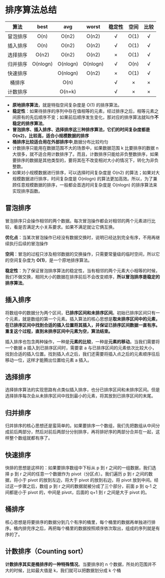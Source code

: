 # 排序算法总结

|   算法   |   best   |   avg    |  worst   | 稳定性 | 空间 | 比较 |
| :------: | :------: | :------: | :------: | :----: | :--: | :--: |
| 冒泡排序 |   O(n)   |  O(n2)   |  O(n2)   |   √    | O(1) |  √   |
| 插入排序 |   O(n)   |  O(n2)   |  O(n2)   |   √    | O(1) |  √   |
| 选择排序 |  O(n2)   |  O(n2)   |  O(n2)   |   ×    | O(1) |  √   |
| 归并排序 | O(nlogn) | O(nlogn) | O(nlogn) |   √    | O(n) |  √   |
| 快速排序 |          | O(nlogn) |  O(n2)   |   ×    | O(1) |  √   |
|  桶排序  |          |   O(n)   |          |   √    |  ×   |  ×   |
| 计数排序 |          |  O(n+k)  |          |   √    |  ×   |  ×   |

- **原地排序算法**，就是特指空间复杂度是 O(1) 的排序算法。
- **稳定性**：如果待排序的序列中存在值相等的元素，经过排序之后，相等元素之间原有的先后顺序不变；如果前后顺序发生变化，那对应的排序算法就叫作**不稳定的排序算法**。
- **冒泡排序、插入排序、选择排序这三种排序算法，它们的时间复杂度都是 O(n2)，比较高，适合小规模数据的排序**
- **桶排序比较适合用在外部排序中**,数据分布比较均匀
- 计数排序只能用在数据范围不大的场景中，如果数据范围 k 比要排序的数据 n 大很多，就不适合用计数排序了。而且，计数排序只能给非负整数排序，如果要排序的数据是其他类型的，要将其在不改变相对大小的情况下，转化为非负整数。
- 如果对小规模数据进行排序，可以选择时间复杂度是 O(n2) 的算法；如果对大规模数据进行排序，时间复杂度是 O(nlogn) 的算法更加高效。所以，为了兼顾任意规模数据的排序，一般都会首选时间复杂度是 O(nlogn) 的排序算法来实现排序函数。

## 冒泡排序

冒泡排序只会操作相邻的两个数据。每次冒泡操作都会对相邻的两个元素进行比较，看是否满足大小关系要求。如果不满足就让它俩互换。

**优化点**：当某次冒泡操作已经没有数据交换时，说明已经达到完全有序，不用再继续执行后续的冒泡操作

**空间**：冒泡的过程只涉及相邻数据的交换操作，只需要常量级的临时空间，所以它的空间复杂度为 **O(1)**，是一个原地排序算法。

**稳定性**：为了保证冒泡排序算法的稳定性，当有相邻的两个元素大小相等的时候，我们不做交换，相同大小的数据在排序前后不会改变顺序，**所以冒泡排序是稳定的排序算法**。

## 插入排序

将数组中的数据分为两个区间，**已排序区间和未排序区间**。初始已排序区间只有一个元素，就是数组的第一个元素。插入算法的核心思想是**取未排序区间中的元素，在已排序区间中找到合适的插入位置将其插入，并保证已排序区间数据一直有序。重复这个过程，直到未排序区间中元素为空，算法结束。**

插入排序也包含两种操作，一种是**元素的比较**，一种是**元素的移动**。当我们需要将一个数据 a 插入到已排序区间时，需要拿 a 与已排序区间的元素依次比较大小，找到合适的插入位置。找到插入点之后，我们还需要将插入点之后的元素顺序往后移动一位，这样才能腾出位置给元素 a 插入。

## 选择排序

选择排序算法的实现思路有点类似插入排序，也分已排序区间和未排序区间。但是选择排序每次会从未排序区间中找到最小的元素，将其放到已排序区间的末尾。

## 归并排序

归并排序的核心思想还是蛮简单的。如果要排序一个数组，我们先把数组从中间分成前后两部分，然后对前后两部分分别排序，再将排好序的两部分合并在一起，这样整个数组就都有序了。

## 快速排序

快排的思想是这样的：如果要排序数组中下标从 p 到 r 之间的一组数据，我们选择 p 到 r 之间的任意一个数据作为 pivot（分区点）。我们遍历 p 到 r 之间的数据，将小于 pivot 的放到左边，将大于 pivot 的放到右边，将 pivot 放到中间。经过这一步骤之后，数组 p 到 r 之间的数据就被分成了三个部分，前面 p 到 q-1 之间都是小于 pivot 的，中间是 pivot，后面的 q+1 到 r 之间是大于 pivot 的。

## 桶排序

核心思想是将要排序的数据分到几个有序的桶里，每个桶里的数据再单独进行排序。桶内排完序之后，再把每个桶里的数据按照顺序依次取出，组成的序列就是有序的了。

## 计数排序（Counting sort）

**计数排序其实是桶排序的一种特殊情况**。当要排序的 n 个数据，所处的范围并不大的时候，比如最大值是 k，我们就可以把数据划分成 k 个桶




